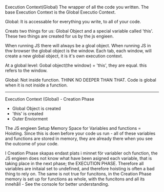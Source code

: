 Execution Context(Global)
The wrapper of all the code you written. The base Execution Context is the Global Executio Context. 

Global: It is accessable for everything you write, to all of your code.

Creats two things for us: Global Object and a special variable called 'this'.
These two things are created for us by the js engieen. 

When running JS there will always be a gloal object. 
When running JS in thw browser the global object is the window. 
Each tab, each window, will create a new global object, it is it's
own execution context. 

At a global level: Gobal object(the window) = 'this',
they are equal. this refers to the window. 

Global: Not inside  function. 
THINK NO DEEPER THAN THAT. 
Code is global when it is not inside a function. 

-------------

Execution Context (Global) - Creation Phase 
- Global Object is created
- 'this' is created 
- Outer Enviorment

The JS engieen Setup Memory Space for Variables and functions = Hoisting.
Since this is doen before your code us run - all of these variables
and functions are stored in memory, they are already there when you see
the outcome of your code. 

I Creation Phase skapas endast plats i minnet för variabler och function,
the JS engieen does not know what have been asigned each variable, that is 
taking place in the next phase; the EXECUTION PHASE. Therefore all variables
are initaial set to undefined, and therefore hoisting is often a bad thing
to rely on. The same is not true for funcitons, in the Creation Phase memory
is set up for functions as whole, with the funcitons and all its innehåll -
See the console for better understanding. 





